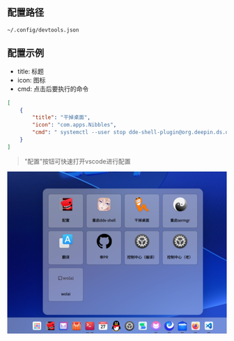 ## 配置路径
```
~/.config/devtools.json
```

## 配置示例

- title: 标题
- icon: 图标
- cmd: 点击后要执行的命令

```json
[
    {
        "title": "干掉桌面",
        "icon": "com.apps.Nibbles",
        "cmd": " systemctl --user stop dde-shell-plugin@org.deepin.ds.desktop.service"
    }
]
```
> "配置"按钮可快速打开vscode进行配置

![alt text](img/image.png)